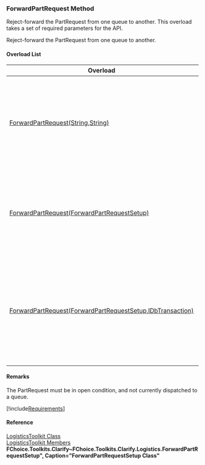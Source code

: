 ﻿### ForwardPartRequest Method

Reject-forward the PartRequest from one queue to another. This overload takes a set of required parameters for the API.

Reject-forward the PartRequest from one queue to another.

#### Overload List

| Overload | Description |
| --- | --- |
| [ForwardPartRequest(String,String)](FChoice.Toolkits.Clarify~FChoice.Toolkits.Clarify.Logistics.LogisticsToolkit~ForwardPartRequest(String,String).md) | Reject-forward the PartRequest from one queue to another. This overload takes a set of required parameters for the API.   |
| [ForwardPartRequest(ForwardPartRequestSetup)](FChoice.Toolkits.Clarify~FChoice.Toolkits.Clarify.Logistics.LogisticsToolkit~ForwardPartRequest(ForwardPartRequestSetup).md) | Reject-forward the PartRequest from one queue to another. This overload takes a setup object.   |
| [ForwardPartRequest(ForwardPartRequestSetup,IDbTransaction)](FChoice.Toolkits.Clarify~FChoice.Toolkits.Clarify.Logistics.LogisticsToolkit~ForwardPartRequest(ForwardPartRequestSetup,IDbTransaction).md) | Reject-forward the PartRequest from one queue to another. This overload takes a setup object and a database transaction.   |

#### Remarks

The PartRequest must be in open condition, and not currently dispatched to a queue.

[!include[Requirements](../partials/requirements.md)]



#### Reference

[LogisticsToolkit Class](FChoice.Toolkits.Clarify~FChoice.Toolkits.Clarify.Logistics.LogisticsToolkit.md)  
[LogisticsToolkit Members](FChoice.Toolkits.Clarify~FChoice.Toolkits.Clarify.Logistics.LogisticsToolkit_members.md)  
**FChoice.Toolkits.Clarify~FChoice.Toolkits.Clarify.Logistics.ForwardPartRequestSetup", Caption="ForwardPartRequestSetup Class"**
